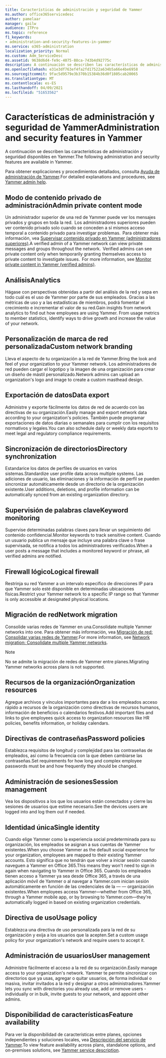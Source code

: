 ```yaml
---
title: Características de administración y seguridad de Yammer
ms.author: office365servicedesc
author: pamelaar
manager: gailw
audience: ITPro
ms.topic: reference
f1_keywords:
- administration-and-security-features-in-yammer
ms.service: o365-administration
localization_priority: Normal
ms.custom: Adm_ServiceDesc
ms.assetid: 9638d6d4-fe9c-4075-88ca-743b4d92775c
description: A continuación se describen las características de administración y seguridad disponibles en Yammer.
ms.openlocfilehash: e31e3df763ef4fa2fd17522a634b5a66e4be6958
ms.sourcegitcommit: 9fac5d9579e3b370b15384b36d0f1805cab20065
ms.translationtype: MT
ms.contentlocale: es-ES
ms.lasthandoff: 04/09/2021
ms.locfileid: "51653562"
---
```

# <a name="administration-and-security-features-in-yammer"></a><span data-ttu-id="a3507-103">Características de administración y seguridad de Yammer</span><span class="sxs-lookup"><span data-stu-id="a3507-103">Administration and security features in Yammer</span></span>

<span data-ttu-id="a3507-104">A continuación se describen las características de administración y seguridad disponibles en Yammer.</span><span class="sxs-lookup"><span data-stu-id="a3507-104">The following administration and security features are available in Yammer.</span></span>
  
<span data-ttu-id="a3507-105">Para obtener explicaciones y procedimientos detallados, consulta [Ayuda de administración de Yammer](/yammer/).</span><span class="sxs-lookup"><span data-stu-id="a3507-105">For detailed explanations and procedures, see [Yammer admin help](/yammer/).</span></span>

## <a name="admin-private-content-mode"></a><span data-ttu-id="a3507-106">Modo de contenido privado de administración</span><span class="sxs-lookup"><span data-stu-id="a3507-106">Admin private content mode</span></span>

<span data-ttu-id="a3507-p101">Un administrador superior de una red de Yammer puede ver los mensajes privados y grupos en toda la red.  Los administradores superiores pueden ver contenido privado solo cuando se conceden a sí mismos acceso temporal a contenido privado para investigar problemas.  Para obtener más información, vea [Supervisar contenido privado en Yammer (administradores superiores)](/yammer/manage-security-and-compliance/monitor-private-content).</span><span class="sxs-lookup"><span data-stu-id="a3507-p101">A verified admin of a Yammer network can view private messages and groups throughout the network.  Verified admins can see private content only when temporarily granting themselves access to private content to investigate issues.  For more information, see [Monitor private content in Yammer (verified admins)](/yammer/manage-security-and-compliance/monitor-private-content).</span></span>

## <a name="analytics"></a><span data-ttu-id="a3507-110">Análisis</span><span class="sxs-lookup"><span data-stu-id="a3507-110">Analytics</span></span>

<span data-ttu-id="a3507-p102">Hágase con perspectivas obtenidas a partir del análisis de la red y sepa en todo cuál es el uso de Yammer por parte de sus empleados. Gracias a las métricas de uso y a las estadísticas de miembros, podrá fomentar el crecimiento e incrementar el valor de su red.</span><span class="sxs-lookup"><span data-stu-id="a3507-p102">Gain insights from network analytics to find out how employees are using Yammer. From usage metrics to member statistics, identify ways to drive growth and increase the value of your network.</span></span>

## <a name="custom-network-branding"></a><span data-ttu-id="a3507-113">Personalización de marca de red personalizada</span><span class="sxs-lookup"><span data-stu-id="a3507-113">Custom network branding</span></span>

<span data-ttu-id="a3507-114">Lleva el aspecto de tu organización a la red de Yammer.</span><span class="sxs-lookup"><span data-stu-id="a3507-114">Bring the look and feel of your organization to your Yammer network.</span></span> <span data-ttu-id="a3507-115">Los administradores de red pueden cargar el logotipo y la imagen de una organización para crear un diseño de mástil personalizado.</span><span class="sxs-lookup"><span data-stu-id="a3507-115">Network admins can upload an organization's logo and image to create a custom masthead design.</span></span>

## <a name="data-export"></a><span data-ttu-id="a3507-116">Exportación de datos</span><span class="sxs-lookup"><span data-stu-id="a3507-116">Data export</span></span>

<span data-ttu-id="a3507-117">Administre y exporte fácilmente los datos de red de acuerdo con las directivas de su organización.</span><span class="sxs-lookup"><span data-stu-id="a3507-117">Easily manage and export network data according to your organization's policies.</span></span> <span data-ttu-id="a3507-118">También puede programar exportaciones de datos diarias o semanales para cumplir con los requisitos normativos y legales.</span><span class="sxs-lookup"><span data-stu-id="a3507-118">You can also schedule daily or weekly data exports to meet legal and regulatory compliance requirements.</span></span>
  
## <a name="directory-synchronization"></a><span data-ttu-id="a3507-119">Sincronización de directorios</span><span class="sxs-lookup"><span data-stu-id="a3507-119">Directory synchronization</span></span>

<span data-ttu-id="a3507-120">Estandarice los datos de perfiles de usuarios en varios sistemas.</span><span class="sxs-lookup"><span data-stu-id="a3507-120">Standardize user profile data across multiple systems.</span></span> <span data-ttu-id="a3507-121">Las adiciones de usuario, las eliminaciones y la información de perfil se pueden sincronizar automáticamente desde un directorio de la organización existente.</span><span class="sxs-lookup"><span data-stu-id="a3507-121">User additions, deletions, and profile information can be automatically synced from an existing organization directory.</span></span>

## <a name="keyword-monitoring"></a><span data-ttu-id="a3507-122">Supervisión de palabras clave</span><span class="sxs-lookup"><span data-stu-id="a3507-122">Keyword monitoring</span></span>

<span data-ttu-id="a3507-123">Supervise determinadas palabras claves para llevar un seguimiento del contenido confidencial.</span><span class="sxs-lookup"><span data-stu-id="a3507-123">Monitor keywords to track sensitive content.</span></span> <span data-ttu-id="a3507-124">Cuando un usuario publica un mensaje que incluye una palabra clave o frase supervisada, se notifica a todos los administradores verificados.</span><span class="sxs-lookup"><span data-stu-id="a3507-124">When a user posts a message that includes a monitored keyword or phrase, all verified admins are notified.</span></span>

## <a name="logical-firewall"></a><span data-ttu-id="a3507-125">Firewall lógico</span><span class="sxs-lookup"><span data-stu-id="a3507-125">Logical firewall</span></span>

<span data-ttu-id="a3507-126">Restrinja su red Yammer a un intervalo específico de direcciones IP para que Yammer solo esté disponible en determinadas ubicaciones físicas.</span><span class="sxs-lookup"><span data-stu-id="a3507-126">Restrict your Yammer network to a specific IP range so that Yammer is only accessible at designated physical locations.</span></span>

## <a name="network-migration"></a><span data-ttu-id="a3507-127">Migración de red</span><span class="sxs-lookup"><span data-stu-id="a3507-127">Network migration</span></span>

<span data-ttu-id="a3507-128">Consolide varias redes de Yammer en una.</span><span class="sxs-lookup"><span data-stu-id="a3507-128">Consolidate multiple Yammer networks into one.</span></span> <span data-ttu-id="a3507-129">Para obtener más información, vea [Migración de red: Consolidar varias redes de Yammer](/yammer/configure-your-yammer-network/consolidate-multiple-yammer-networks).</span><span class="sxs-lookup"><span data-stu-id="a3507-129">For more information, see [Network migration: Consolidate multiple Yammer networks](/yammer/configure-your-yammer-network/consolidate-multiple-yammer-networks).</span></span>
  
> [!NOTE]
> <span data-ttu-id="a3507-130">No se admite la migración de redes de Yammer entre planes.</span><span class="sxs-lookup"><span data-stu-id="a3507-130">Migrating Yammer networks across plans is not supported.</span></span> 

## <a name="organization-resources"></a><span data-ttu-id="a3507-131">Recursos de la organización</span><span class="sxs-lookup"><span data-stu-id="a3507-131">Organization resources</span></span>

<span data-ttu-id="a3507-132">Agregue archivos y vínculos importantes para dar a los empleados acceso rápido a recursos de la organización como directivas de recursos humanos, información de beneficios o calendarios festivos.</span><span class="sxs-lookup"><span data-stu-id="a3507-132">Add important files and links to give employees quick access to organization resources like HR policies, benefits information, or holiday calendars.</span></span>
  
## <a name="password-policies"></a><span data-ttu-id="a3507-133">Directivas de contraseñas</span><span class="sxs-lookup"><span data-stu-id="a3507-133">Password policies</span></span>

<span data-ttu-id="a3507-134">Establezca requisitos de longitud y complejidad para las contraseñas de empleados, así como la frecuencia con la que deben cambiarse las contraseñas.</span><span class="sxs-lookup"><span data-stu-id="a3507-134">Set requirements for how long and complex employee passwords must be and how frequently they should be changed.</span></span>
  
## <a name="session-management"></a><span data-ttu-id="a3507-135">Administración de sesiones</span><span class="sxs-lookup"><span data-stu-id="a3507-135">Session management</span></span>

<span data-ttu-id="a3507-136">Vea los dispositivos a los que los usuarios están conectados y cierre las sesiones de usuarios que estime necesario.</span><span class="sxs-lookup"><span data-stu-id="a3507-136">See the devices users are logged into and log them out if needed.</span></span>

## <a name="single-identity"></a><span data-ttu-id="a3507-137">Identidad única</span><span class="sxs-lookup"><span data-stu-id="a3507-137">Single identity</span></span>

<span data-ttu-id="a3507-138">Cuando elige Yammer como la experiencia social predeterminada para su organización, los empleados se asignan a sus cuentas de Yammer existentes.</span><span class="sxs-lookup"><span data-stu-id="a3507-138">When you choose Yammer as the default social experience for your organization, employees are mapped to their existing Yammer accounts.</span></span> <span data-ttu-id="a3507-139">Esto significa que no tendrán que volver a iniciar sesión cuando naveguen a Yammer en Office 365.</span><span class="sxs-lookup"><span data-stu-id="a3507-139">This means they won't need to sign in again when navigating to Yammer in Office 365.</span></span> <span data-ttu-id="a3507-140">Cuando los empleados tienen acceso a Yammer ya sea desde Office 365, a través de una aplicación móvil de Yammer o al navegar a Yammer.com inician sesión automáticamente en función de las credenciales de la &mdash; &mdash; organización existentes.</span><span class="sxs-lookup"><span data-stu-id="a3507-140">When employees access Yammer&mdash;whether from Office 365, through a Yammer mobile app, or by browsing to Yammer.com&mdash;they're automatically logged in based on existing organization credentials.</span></span>

## <a name="usage-policy"></a><span data-ttu-id="a3507-141">Directiva de uso</span><span class="sxs-lookup"><span data-stu-id="a3507-141">Usage policy</span></span>

<span data-ttu-id="a3507-142">Establezca una directiva de uso personalizada para la red de su organización y exija a los usuarios que la acepten.</span><span class="sxs-lookup"><span data-stu-id="a3507-142">Set a custom usage policy for your organization's network and require users to accept it.</span></span>

## <a name="user-management"></a><span data-ttu-id="a3507-143">Administración de usuarios</span><span class="sxs-lookup"><span data-stu-id="a3507-143">User management</span></span>

<span data-ttu-id="a3507-144">Administre fácilmente el acceso a la red de su organización.</span><span class="sxs-lookup"><span data-stu-id="a3507-144">Easily manage access to your organization's network.</span></span> <span data-ttu-id="a3507-145">Yammer te permite sincronizar con directorios que ya usas, agregar o quitar usuarios, de forma individual o masiva, invitar invitados a la red y designar a otros administradores.</span><span class="sxs-lookup"><span data-stu-id="a3507-145">Yammer lets you sync with directories you already use, add or remove users - individually or in bulk, invite guests to your network, and appoint other admins.</span></span>

## <a name="feature-availability"></a><span data-ttu-id="a3507-146">Disponibilidad de características</span><span class="sxs-lookup"><span data-stu-id="a3507-146">Feature availability</span></span>

<span data-ttu-id="a3507-147">Para ver la disponibilidad de características entre planes, opciones independientes y soluciones locales, vea [Descripción del servicio de Yammer](yammer-service-description.md).</span><span class="sxs-lookup"><span data-stu-id="a3507-147">To view feature availability across plans, standalone options, and on-premises solutions, see [Yammer service description](yammer-service-description.md).</span></span>
